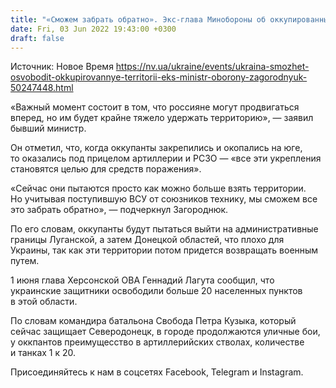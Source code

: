 ```yaml
---
title: "«Сможем забрать обратно». Экс-глава Минобороны об оккупированных территориях"
date: Fri, 03 Jun 2022 19:43:00 +0300
draft: false
---
```

Источник: Новое Время https://nv.ua/ukraine/events/ukraina-smozhet-osvobodit-okkupirovannye-territorii-eks-ministr-oborony-zagorodnyuk-50247448.html


«Важный момент состоит в том, что россияне могут продвигаться вперед, но им будет крайне тяжело удержать территорию», — заявил бывший министр.

Он отметил, что, когда оккупанты закрепились и окопались на юге, то оказались под прицелом артиллерии и РСЗО — «все эти укрепления становятся целью для средств поражения».

«Сейчас они пытаются просто как можно больше взять территории. Но учитывая поступившую ВСУ от союзников технику, мы сможем все это забрать обратно», — подчеркнул Загороднюк.

По его словам, оккупанты будут пытаться выйти на административные границы Луганской, а затем Донецкой областей, что плохо для Украины, так как эти территории потом придется возвращать военным путем.

1 июня глава Херсонской ОВА Геннадий Лагута сообщил, что украинские защитники освободили больше 20 населенных пунктов в этой области.

По словам командира батальона Свобода Петра Кузыка, который сейчас защищает Северодонецк, в городе продолжаются уличные бои, у оккпантов преимущесство в артиллерийских стволах, количестве и танках 1 к 20.

Присоединяйтесь к нам в соцсетях Facebook, Telegram и Instagram.
